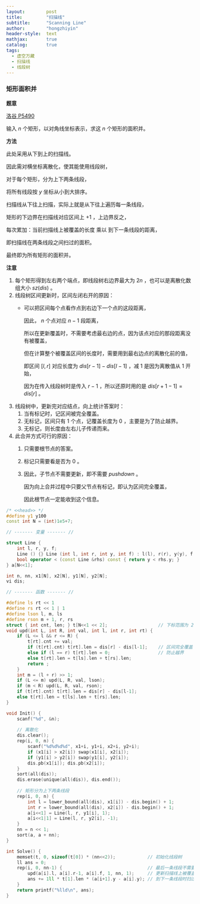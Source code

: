 ```yaml
---
layout:        post
title:         "扫描线"
subtitle:      "Scanning Line"
author:        "hongzhiyin"
header-style:  text
mathjax:       true
catalog:       true
tags:
  - 虚空万藏
  - 扫描线
  - 线段树
---
```


### 矩形面积并

**题意** 

[洛谷 P5490](https://www.luogu.org/problem/P5490) 

输入 $n$ 个矩形，以对角线坐标表示，求这 $n$ 个矩形的面积并。

**方法** 

此处采用从下到上的扫描线。

因此需对横坐标离散化，使其能使用线段树，

对于每个矩形，分为上下两条线段，

将所有线段按 $y$ 坐标从小到大排序。

扫描线从下往上扫描，实际上就是从下往上遍历每一条线段，

矩形的下边界在扫描线对应区间上 $+1$ ，上边界反之，

每次累加：当前扫描线上被覆盖的长度 乘以 到下一条线段的距离，

即扫描线在两条线段之间扫过的面积。

最终即为所有矩形的面积并。



**注意**

1. 每个矩形得到左右两个端点，即线段树右边界最大为 $2n$ ，也可以是离散化数组大小 $sz(dis)$ 。
2. 线段树区间更新时，区间左闭右开的原因：
   - 可以把区间每个点看作点到右边下一个点的这段距离，
   
     因此， $n$ 个点对应 $n-1$ 段距离，
   
     所以在更新覆盖时，不需要考虑最右边的点，因为该点对应的那段距离没有被覆盖，
   
     但在计算整个被覆盖区间的长度时，需要用到最右边点的离散化前的值，
   
     即区间 $[l, r]$ 对应长度为 $dis[r-1] - dis[l-1]$ ，减 $1$ 是因为离散值从 $1$ 开始，
   
     因为在传入线段树时是传入 $r-1$ ，所以还原时用的是 $dis[r+1-1] = dis[r]$ 。
3. 线段树中，更新完对应结点，向上统计答案时：
   1. 当有标记时，记区间被完全覆盖。
   2. 无标记，区间只有 $1$ 个点，记覆盖长度为 $0$ ，主要是为了防止越界。
   3. 无标记，则长度由左右儿子传递而来。
4. 此合并方式可行的原因：
   1. 只需要根节点的答案。
   2. 标记只需要看是否为 $0$ 。
   3. 因此，子节点不需要更新，即不需要 $pushdown$ 。
   
      因为向上合并过程中只要父节点有标记，即认为区间完全覆盖，
   
      因此根节点一定能收到这个信息。



```c++
/* <<head>> */
#define y1 y100
const int N = (int)1e5+7;

// ------- 变量 ------- //

struct Line {
    int l, r, y, f;
    Line () {} Line (int l, int r, int y, int f) : l(l), r(r), y(y), f(f) {} 
    bool operator < (const Line &rhs) const { return y < rhs.y; }
} a[N<<1];

int n, nn, x1[N], x2[N], y1[N], y2[N];
vi dis;

// ------- 函数 ------- //

#define ls rt << 1
#define rs rt << 1 | 1
#define lson l, m, ls
#define rson m + 1, r, rs
struct { int cnt, len; } t[N<<1 << 2];                   // 下标范围为 2n
void upd(int L, int R, int val, int l, int r, int rt) {
    if (L <= l && r <= R) {
        t[rt].cnt += val;
        if (t[rt].cnt) t[rt].len = dis[r] - dis[l-1];    // 区间完全覆盖
        else if (l == r) t[rt].len = 0;                  // 防止越界
        else t[rt].len = t[ls].len + t[rs].len;
        return ;
    }
    int m = (l + r) >> 1;
    if (L <= m) upd(L, R, val, lson);
    if (m < R) upd(L, R, val, rson);
    if (t[rt].cnt) t[rt].len = dis[r] - dis[l-1];
    else t[rt].len = t[ls].len + t[rs].len;
}

void Init() {
    scanf("%d", &n);
    
    // 离散化
    dis.clear();
    rep(i, 0, n) {
        scanf("%d%d%d%d", x1+i, y1+i, x2+i, y2+i);
        if (x1[i] > x2[i]) swap(x1[i], x2[i]);
        if (y1[i] > y2[i]) swap(y1[i], y2[i]);
        dis.pb(x1[i]); dis.pb(x2[i]);
    }
    sort(all(dis));
    dis.erase(unique(all(dis)), dis.end());
    
    // 矩形分为上下两条线段
    rep(i, 0, n) {
        int l = lower_bound(all(dis), x1[i]) - dis.begin() + 1;
        int r = lower_bound(all(dis), x2[i]) - dis.begin() + 1;
        a[i<<1] = Line(l, r, y1[i], 1);
        a[i<<1|1] = Line(l, r, y2[i], -1);
    }
    nn = n << 1;
    sort(a, a + nn);
}

int Solve() {
    memset(t, 0, sizeof(t[0]) * (nn<<2));            // 初始化线段树
    ll ans = 0;
    rep(i, 0, nn-1) {                                // 最后一条线段不需要遍历
        upd(a[i].l, a[i].r-1, a[i].f, 1, nn, 1);     // 更新扫描线上被覆盖长度
        ans += 1ll * t[1].len * (a[i+1].y - a[i].y); // 到下一条线段时扫过的面积
    }
    return printf("%lld\n", ans);
}
```

